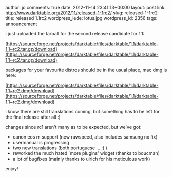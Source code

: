 author: jo
comments: true
date: 2012-11-14 23:41:13+00:00
layout: post
link: http://www.darktable.org/2012/11/released-1-1rc2/
slug: released-1-1rc2
title: released 1.1rc2
wordpress_lede: lotus.jpg
wordpress_id: 2356
tags: announcement

i just uploaded the tarball for the second release candidate for 1.1:

[https://sourceforge.net/projects/darktable/files/darktable/1.1/darktable-1.1~rc2.tar.gz/download](https://sourceforge.net/projects/darktable/files/darktable/1.1/darktable-1.1~rc2.tar.gz/download)

packages for your favourite distros should be in the usual place, mac dmg is here:

[https://sourceforge.net/projects/darktable/files/darktable/1.1/darktable-1.1~rc2.dmg/download](https://sourceforge.net/projects/darktable/files/darktable/1.1/darktable-1.1~rc2.dmg/download)

i know there are still translations coming, but something has to be
left for the final release after all :)

changes since rc1 aren't many as to be expected, but we've got:

* canon eos m support (new rawspeed, also includes samsung nx fix)
* usermanual is progressing
* two new translations (both portuguese ... ;) )
* reworked the much hated `more plugins' widget (thanks to boucman)
* a lot of bugfixes (mainly thanks to ulrich for his meticulous work)

enjoy!
